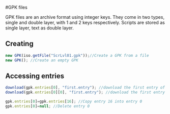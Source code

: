 #GPK files

GPK files are an archive format using integer keys. They come in two types, single and double layer, with 1 and 2 keys respectively. Scripts are stored as single layer, text as double layer.

## Creating

```javascript
new GPK(iso.getFile("ScrLvl01.gpk"));//Create a GPK from a file
new GPK(); //Create an empty GPK
```

## Accessing entries

```javascript
download(gpk.entries[0], "first.entry"); //download the first entry of a single layer GPK
download(gpk.entries[0][0], "first.entry"); //download the first entry of a double layer GPK

gpk.entries[0]=gpk.entries[16]; //Copy entry 16 into entry 0
gpk.entries[0]=null; //Delete entry 0

```
